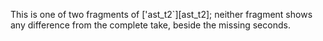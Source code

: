 This is one of two fragments of ['ast_t2`][ast_t2]; neither fragment shows any difference from the complete take, beside the missing seconds.
